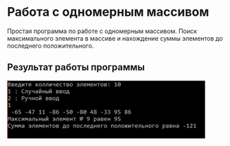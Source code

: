 # Работа с одномерным массивом
Простая программа по работе с одномерным массивом. Поиск максимального элемента в массиве и нахождение суммы элементов до последнего положительного.
<h2>Результат работы программы</h2>
<img src="screen.png" alt="screen">
